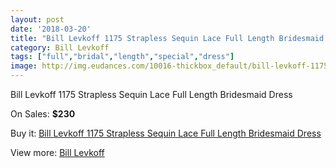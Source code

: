 ```yaml
---
layout: post
date: '2018-03-20'
title: "Bill Levkoff 1175 Strapless Sequin Lace Full Length Bridesmaid Dress"
category: Bill Levkoff
tags: ["full","bridal","length","special","dress"]
image: http://img.eudances.com/10016-thickbox_default/bill-levkoff-1175-strapless-sequin-lace-full-length-bridesmaid-dress.jpg
---
```

Bill Levkoff 1175 Strapless Sequin Lace Full Length Bridesmaid Dress

On Sales: **$230**
<a href="https://www.eudances.com/en/bill-levkoff/3290-bill-levkoff-1175-strapless-sequin-lace-full-length-bridesmaid-dress.html"><amp-img layout="responsive" width="600" height="600" src="//img.eudances.com/10016-thickbox_default/bill-levkoff-1175-strapless-sequin-lace-full-length-bridesmaid-dress.jpg" alt="Bill Levkoff 1175 Strapless Sequin Lace Full Length Bridesmaid Dress 0" /></a>
<a href="https://www.eudances.com/en/bill-levkoff/3290-bill-levkoff-1175-strapless-sequin-lace-full-length-bridesmaid-dress.html"><amp-img layout="responsive" width="600" height="600" src="//img.eudances.com/10019-thickbox_default/bill-levkoff-1175-strapless-sequin-lace-full-length-bridesmaid-dress.jpg" alt="Bill Levkoff 1175 Strapless Sequin Lace Full Length Bridesmaid Dress 1" /></a>
<a href="https://www.eudances.com/en/bill-levkoff/3290-bill-levkoff-1175-strapless-sequin-lace-full-length-bridesmaid-dress.html"><amp-img layout="responsive" width="600" height="600" src="//img.eudances.com/10018-thickbox_default/bill-levkoff-1175-strapless-sequin-lace-full-length-bridesmaid-dress.jpg" alt="Bill Levkoff 1175 Strapless Sequin Lace Full Length Bridesmaid Dress 2" /></a>
<a href="https://www.eudances.com/en/bill-levkoff/3290-bill-levkoff-1175-strapless-sequin-lace-full-length-bridesmaid-dress.html"><amp-img layout="responsive" width="600" height="600" src="//img.eudances.com/10017-thickbox_default/bill-levkoff-1175-strapless-sequin-lace-full-length-bridesmaid-dress.jpg" alt="Bill Levkoff 1175 Strapless Sequin Lace Full Length Bridesmaid Dress 3" /></a>

Buy it: [Bill Levkoff 1175 Strapless Sequin Lace Full Length Bridesmaid Dress](https://www.eudances.com/en/bill-levkoff/3290-bill-levkoff-1175-strapless-sequin-lace-full-length-bridesmaid-dress.html "Bill Levkoff 1175 Strapless Sequin Lace Full Length Bridesmaid Dress")

View more: [Bill Levkoff](https://www.eudances.com/en/57-bill-levkoff "Bill Levkoff")